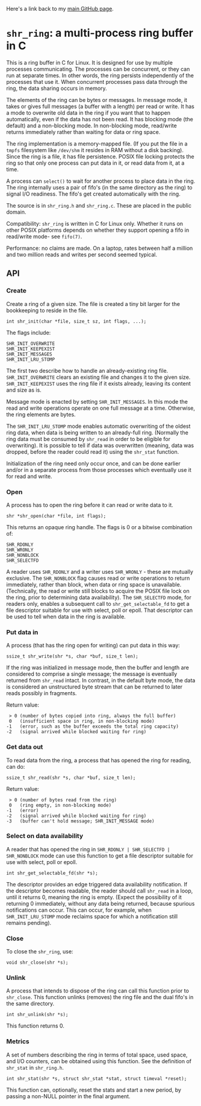 Here's a link back to my [main GitHub page](http://troydhanson.github.io/).

# `shr_ring`: a multi-process ring buffer in C

This is a ring buffer in C for Linux. It is designed for use by multiple processes
communicating. The processes can be concurrent, or they can run at separate times.
In other words, the ring persists independently of the processes that use it. When
concurrent processes pass data through the ring, the data sharing occurs in memory.

The elements of the ring can be bytes or messages.  In message mode, it takes
or gives full messages (a buffer with a length) per read or write. It has a
mode to overwrite old data in the ring if you want that to happen
automatically, even if the data has not been read. It has blocking mode (the
default) and a non-blocking mode. In non-blocking mode, read/write returns
immediately rather than waiting for data or ring space.

The ring implementation is a memory-mapped file. (If you put the file in a
`tmpfs` filesystem like `/dev/shm` it resides in RAM without a disk backing).
Since the ring is a file, it has file persistence. POSIX file locking protects
the ring so that only one process can put data in it, or read data from it, at
a time.

A process can `select()` to wait for another process to place data in the ring.
The ring internally uses a pair of fifo's (in the same directory as the ring)
to signal I/O readiness. The fifo's get created automatically with the ring.

The source is in `shr_ring.h` and `shr_ring.c`. These are placed in the public
domain.  

Compatibility: `shr_ring` is written in C for Linux only. Whether it runs on
other POSIX platforms depends on whether they support opening a fifo in
read/write mode- see `fifo(7)`. 

Performance: no claims are made. On a laptop, rates between half a million
and two million reads and writes per second seemed typical.

## API

### Create 

Create a ring of a given size. The file is created a tiny bit larger for the
bookkeeping to reside in the file.

    int shr_init(char *file, size_t sz, int flags, ...);

The flags include:

    SHR_INIT_OVERWRITE
    SHR_INIT_KEEPEXIST
    SHR_INIT_MESSAGES
    SHR_INIT_LRU_STOMP

The first two describe how to handle an already-existing ring file. `SHR_INIT_OVERWRITE` 
clears an existing file and changes it to the given size. `SHR_INIT_KEEPEXIST`
uses the ring file if it exists already, leaving its content and size as is.

Message mode is enacted by setting `SHR_INIT_MESSAGES`. In this mode the read and write
operations operate on one full message at a time. Otherwise, the ring elements are bytes.

The `SHR_INIT_LRU_STOMP` mode enables automatic overwriting of the oldest ring data, when
data is being written to an already-full ring. (Normally the ring data must be consumed
by `shr_read` in order to be eligible for overwriting). It is possible to tell if data
was overwritten (meaning, data was dropped, before the reader could read it) using the
`shr_stat` function.

Initialization of the ring need only occur once, and can be done earlier and/or in a
separate process from those processes which eventually use it for read and write.

### Open

A process has to open the ring before it can read or write data to it.

    shr *shr_open(char *file, int flags);

This returns an opaque ring handle. The flags is 0 or a bitwise combination of:

    SHR_RDONLY
    SHR_WRONLY
    SHR_NONBLOCK
    SHR_SELECTFD

A reader uses `SHR_RDONLY` and a writer uses `SHR_WRONLY` - these are mutually exclusive.
The `SHR_NONBLOCK` flag causes read or write operations to return immediately, rather 
than block, when data or ring space is unavailable. (Technically, the read or write still
blocks to acquire the POSIX file lock on the ring, prior to determining data availability).
The `SHR_SELECTFD` mode, for readers only, enables a subsequent call to `shr_get_selectable_fd`
to get a file descriptor suitable for use with select, poll or epoll. That descriptor can
be used to tell when data in the ring is available. 

### Put data in

A process (that has the ring open for writing) can put data in this way:

    ssize_t shr_write(shr *s, char *buf, size_t len);

If the ring was initialized in message mode, then the buffer and length are considered
to comprise a single message; the message is eventually returned from `shr_read` intact.
In contrast, in the default byte mode, the data is considered an unstructured byte stream
that can be returned to later reads possibly in fragments.

Return value:

     > 0 (number of bytes copied into ring, always the full buffer)
     0   (insufficient space in ring, in non-blocking mode)
    -1   (error, such as the buffer exceeds the total ring capacity)
    -2   (signal arrived while blocked waiting for ring)

### Get data out

To read data from the ring, a process that has opened the ring for reading, can do:

    ssize_t shr_read(shr *s, char *buf, size_t len);

Return value:

     > 0 (number of bytes read from the ring)
     0   (ring empty, in non-blocking mode)
    -1   (error)
    -2   (signal arrived while blocked waiting for ring)
    -3   (buffer can't hold message; SHR_INIT_MESSAGE mode)

### Select on data availability 

A reader that has opened the ring in `SHR_RDONLY | SHR_SELECTFD | SHR_NONBLOCK` mode
can use this function to get a file descriptor suitable for use with select, poll or epoll.

    int shr_get_selectable_fd(shr *s);

The descriptor provides an edge triggered data availability notification. If the descriptor
becomes readable, the reader should call `shr_read` in a loop, until it returns 0, meaning 
the ring is empty. (Expect the possibility of it returning 0 immediately, without any data
being returned, because spurious notifications can occur. This can occur, for example, when
`SHR_INIT_LRU_STOMP` mode reclaims space for which a notification still remains pending).

### Close

To close the `shr_ring`, use:

    void shr_close(shr *s);

### Unlink

A process that intends to dispose of the ring can call this function prior to `shr_close`.
This function unlinks (removes) the ring file and the dual fifo's in the same directory.

    int shr_unlink(shr *s);

This function returns 0.

### Metrics

A set of numbers describing the ring in terms of total space, used space, and I/O counters,
can be obtained using this function. See the definition of `shr_stat` in `shr_ring.h`.

    int shr_stat(shr *s, struct shr_stat *stat, struct timeval *reset);

This function can, optionally, reset the stats and start a new period, by
passing a non-NULL pointer in the final argument.

